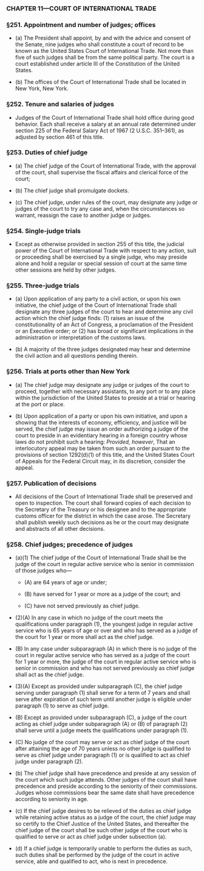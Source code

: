 ### **CHAPTER 11—COURT OF INTERNATIONAL TRADE**

### §251. Appointment and number of judges; offices
* (a) The President shall appoint, by and with the advice and consent of the Senate, nine judges who shall constitute a court of record to be known as the United States Court of International Trade. Not more than five of such judges shall be from the same political party. The court is a court established under article III of the Constitution of the United States.

* (b) The offices of the Court of International Trade shall be located in New York, New York.

### §252. Tenure and salaries of judges
* Judges of the Court of International Trade shall hold office during good behavior. Each shall receive a salary at an annual rate determined under section 225 of the Federal Salary Act of 1967 (2 U.S.C. 351–361), as adjusted by section 461 of this title.

### §253. Duties of chief judge
* (a) The chief judge of the Court of International Trade, with the approval of the court, shall supervise the fiscal affairs and clerical force of the court;

* (b) The chief judge shall promulgate dockets.

* (c) The chief judge, under rules of the court, may designate any judge or judges of the court to try any case and, when the circumstances so warrant, reassign the case to another judge or judges.

### §254. Single-judge trials
* Except as otherwise provided in section 255 of this title, the judicial power of the Court of International Trade with respect to any action, suit or proceeding shall be exercised by a single judge, who may preside alone and hold a regular or special session of court at the same time other sessions are held by other judges.

### §255. Three-judge trials
* (a) Upon application of any party to a civil action, or upon his own initiative, the chief judge of the Court of International Trade shall designate any three judges of the court to hear and determine any civil action which the chief judge finds: (1) raises an issue of the constitutionality of an Act of Congress, a proclamation of the President or an Executive order; or (2) has broad or significant implications in the administration or interpretation of the customs laws.

* (b) A majority of the three judges designated may hear and determine the civil action and all questions pending therein.

### §256. Trials at ports other than New York
* (a) The chief judge may designate any judge or judges of the court to proceed, together with necessary assistants, to any port or to any place within the jurisdiction of the United States to preside at a trial or hearing at the port or place.

* (b) Upon application of a party or upon his own initiative, and upon a showing that the interests of economy, efficiency, and justice will be served, the chief judge may issue an order authorizing a judge of the court to preside in an evidentiary hearing in a foreign country whose laws do not prohibit such a hearing: _Provided, however_, That an interlocutory appeal may be taken from such an order pursuant to the provisions of section 1292(d)(1) of this title, and the United States Court of Appeals for the Federal Circuit may, in its discretion, consider the appeal.

### §257. Publication of decisions
* All decisions of the Court of International Trade shall be preserved and open to inspection. The court shall forward copies of each decision to the Secretary of the Treasury or his designee and to the appropriate customs officer for the district in which the case arose. The Secretary shall publish weekly such decisions as he or the court may designate and abstracts of all other decisions.

### §258. Chief judges; precedence of judges
* (a)(1) The chief judge of the Court of International Trade shall be the judge of the court in regular active service who is senior in commission of those judges who—

  * (A) are 64 years of age or under;

  * (B) have served for 1 year or more as a judge of the court; and

  * (C) have not served previously as chief judge.


* (2)(A) In any case in which no judge of the court meets the qualifications under paragraph (1), the youngest judge in regular active service who is 65 years of age or over and who has served as a judge of the court for 1 year or more shall act as the chief judge.

* (B) In any case under subparagraph (A) in which there is no judge of the court in regular active service who has served as a judge of the court for 1 year or more, the judge of the court in regular active service who is senior in commission and who has not served previously as chief judge shall act as the chief judge.

* (3)(A) Except as provided under subparagraph (C), the chief judge serving under paragraph (1) shall serve for a term of 7 years and shall serve after expiration of such term until another judge is eligible under paragraph (1) to serve as chief judge.

* (B) Except as provided under subparagraph (C), a judge of the court acting as chief judge under subparagraph (A) or (B) of paragraph (2) shall serve until a judge meets the qualifications under paragraph (1).

* (C) No judge of the court may serve or act as chief judge of the court after attaining the age of 70 years unless no other judge is qualified to serve as chief judge under paragraph (1) or is qualified to act as chief judge under paragraph (2).

* (b) The chief judge shall have precedence and preside at any session of the court which such judge attends. Other judges of the court shall have precedence and preside according to the seniority of their commissions. Judges whose commissions bear the same date shall have precedence according to seniority in age.

* (c) If the chief judge desires to be relieved of the duties as chief judge while retaining active status as a judge of the court, the chief judge may so certify to the Chief Justice of the United States, and thereafter the chief judge of the court shall be such other judge of the court who is qualified to serve or act as chief judge under subsection (a).

* (d) If a chief judge is temporarily unable to perform the duties as such, such duties shall be performed by the judge of the court in active service, able and qualified to act, who is next in precedence.